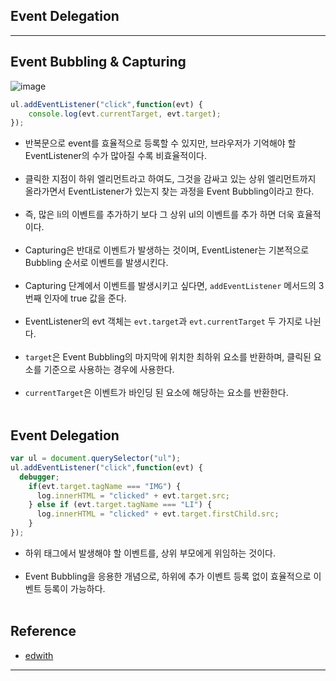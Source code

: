 Event Delegation
----------------

---

Event Bubbling & Capturing
--------------------------

![image](https://user-images.githubusercontent.com/56240505/70501788-698fd400-1b62-11ea-9cea-af53982696c7.png)<br>

```javascript
ul.addEventListener("click",function(evt) {
    console.log(evt.currentTarget, evt.target);
});
```

-	반복문으로 event를 효율적으로 등록할 수 있지만, 브라우저가 기억해야 할 EventListener의 수가 많아질 수록 비효율적이다.<br><br>
-	클릭한 지점이 하위 엘리먼트라고 하여도, 그것을 감싸고 있는 상위 엘리먼트까지 올라가면서 EventListener가 있는지 찾는 과정을 Event Bubbling이라고 한다.<br><br>
-	즉, 많은 li의 이벤트를 추가하기 보다 그 상위 ul의 이벤트를 추가 하면 더욱 효율적이다.<br><br>
-	Capturing은 반대로 이벤트가 발생하는 것이며, EventListener는 기본적으로 Bubbling 순서로 이벤트를 발생시킨다.<br><br>
-	Capturing 단계에서 이벤트를 발생시키고 싶다면, `addEventListener` 메서드의 3번째 인자에 true 값을 준다.<br><br>
-	EventListener의 evt 객체는 `evt.target`과 `evt.currentTarget` 두 가지로 나뉜다.<br><br>
-	`target`은 Event Bubbling의 마지막에 위치한 최하위 요소를 반환하며, 클릭된 요소를 기준으로 사용하는 경우에 사용한다.<br><br>
-	`currentTarget`은 이벤트가 바인딩 된 요소에 해당하는 요소를 반환한다.<br><br>

Event Delegation
----------------

```javascript
var ul = document.querySelector("ul");
ul.addEventListener("click",function(evt) {
  debugger;
    if(evt.target.tagName === "IMG") {
      log.innerHTML = "clicked" + evt.target.src;
    } else if (evt.target.tagName === "LI") {
      log.innerHTML = "clicked" + evt.target.firstChild.src;
    }
});
```

-	하위 태그에서 발생해야 할 이벤트를, 상위 부모에게 위임하는 것이다.<br><br>
-	Event Bubbling을 응용한 개념으로, 하위에 추가 이벤트 등록 없이 효율적으로 이벤트 등록이 가능하다.<br><br>

Reference
---------

-	[edwith](https://www.edwith.org/boostcourse-web/lecture/16760/)

---

